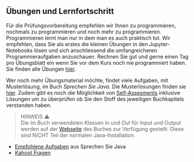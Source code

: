 ## Übungen und Lernfortschritt

Für die Prüfungsvorbereitung empfehlen wir Ihnen zu programmieren, nochmals zu programmieren und noch mehr zu programmieren. Programmieren lernt man nur in dem man es auch praktisch tut. Wir empfehlen, dass Sie als erstes die kleinen Übungen in den Jupyter-Notebooks lösen und sich anschliessend die umfangreicheren Programmieraufgaben anzuschauen. Rechnen Sie gut und gerne einen Tag pro Übungsblatt ein wenn Sie vor dem Kurs noch nie programmiert haben. Sie finden alle Übungen [hier](./uebungen/index.md).

Wer noch mehr Übungsmaterial möchte, findet viele Aufgaben, mit Musterlösung, im Buch *Sprechen Sie Java*. Die Musterlösungen finden sie [hier](https://ssw.jku.at/Misc/JavaBuch/Muster/). Zudem gibt es noch die Möglichkeit von [Self-Assesments](https://ssw.jku.at/Teaching/Lectures/SW1/SelfAssessments/) inklusive Lösungen um zu überprüfen ob Sie den Stoff des jeweiligen Buchkapitels verstanden haben.

> HINWEIS :warning:<br>
> Die im Buch verwendeten Klassen *In* und *Out* für Input und Output werden auf der [Webseite](https://ssw.jku.at/Misc/JavaBuch/) des Buches zur Verfügung gestellt. Diese sind NICHT Teil der normalen Java-Installation.

* [Empfohlene Aufgaben](recommended-exercises) aus Sprechen Sie Java
* [Kahoot Fragen](kahoot/kahoot.md)